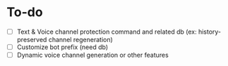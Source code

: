 # To-do

- [ ] Text & Voice channel protection command and related db (ex: history-preserved channel regeneration)
- [ ] Customize bot prefix (need db)
- [ ] Dynamic voice channel generation or other features